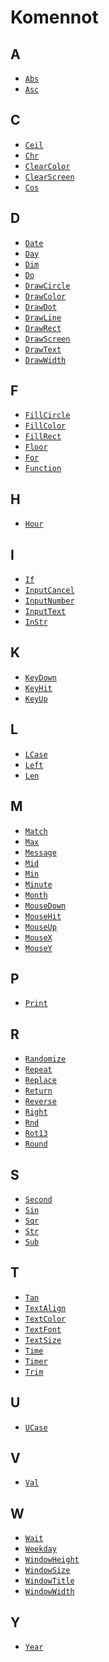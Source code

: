 Komennot
==========

A
----------
* [`Abs`](manual:abs)
* [`Asc`](manual:asc)

C
----------
* [`Ceil`](manual:ceil)
* [`Chr`](manual:chr)
* [`ClearColor`](manual:clearcolor)
* [`ClearScreen`](manual:clearscreen)
* [`Cos`](manual:cos)

D
----------
* [`Date`](manual:date)
* [`Day`](manual:day)
* [`Dim`](manual:dim)
* [`Do`](manual:do)
* [`DrawCircle`](manual:drawcircle)
* [`DrawColor`](manual:drawcolor)
* [`DrawDot`](manual:drawdot)
* [`DrawLine`](manual:drawline)
* [`DrawRect`](manual:drawrect)
* [`DrawScreen`](manual:drawscreen)
* [`DrawText`](manual:drawtext)
* [`DrawWidth`](manual:drawwidth)

F
----------
* [`FillCircle`](manual:fillcircle)
* [`FillColor`](manual:fillcolor)
* [`FillRect`](manual:fillrect)
* [`Floor`](manual:floor)
* [`For`](manual:for)
* [`Function`](manual:function)

H
----------
* [`Hour`](manual:hour)

I
----------
* [`If`](manual:if)
* [`InputCancel`](manual:inputcancel)
* [`InputNumber`](manual:inputnumber)
* [`InputText`](manual:inputtext)
* [`InStr`](manual:instr)

K
----------
* [`KeyDown`](manual:keydown)
* [`KeyHit`](manual:keyhit)
* [`KeyUp`](manual:keyup)

L
----------
* [`LCase`](manual:lcase)
* [`Left`](manual:left)
* [`Len`](manual:len)

M
----------
* [`Match`](manual:match)
* [`Max`](manual:max)
* [`Message`](manual:message)
* [`Mid`](manual:mid)
* [`Min`](manual:min)
* [`Minute`](manual:minute)
* [`Month`](manual:month)
* [`MouseDown`](manual:mousedown)
* [`MouseHit`](manual:mousehit)
* [`MouseUp`](manual:mouseup)
* [`MouseX`](manual:mousex)
* [`MouseY`](manual:mousey)

P
----------
* [`Print`](manual:print)


R
----------
* [`Randomize`](manual:randomize)
* [`Repeat`](manual:repeat)
* [`Replace`](manual:replace)
* [`Return`](manual:return)
* [`Reverse`](manual:reverse)
* [`Right`](manual:right)
* [`Rnd`](manual:rnd)
* [`Rot13`](manual:rot13)
* [`Round`](manual:round)

S
----------
* [`Second`](manual:second)
* [`Sin`](manual:sin)
* [`Sqr`](manual:sqr)
* [`Str`](manual:str)
* [`Sub`](manual:sub)

T
----------
* [`Tan`](manual:tan)
* [`TextAlign`](manual:textalign)
* [`TextColor`](manual:textcolor)
* [`TextFont`](manual:textfont)
* [`TextSize`](manual:textsize)
* [`Time`](manual:time)
* [`Timer`](manual:timer)
* [`Trim`](manual:trim)

U
----------
* [`UCase`](manual:ucase)

V
----------
* [`Val`](manual:val)

W
----------
* [`Wait`](manual:wait)
* [`Weekday`](manual:weekday)
* [`WindowHeight`](manual:windowheight)
* [`WindowSize`](manual:windowsize)
* [`WindowTitle`](manual:windowtitle)
* [`WindowWidth`](manual:windowwidth)

Y
----------
* [`Year`](manual:year)